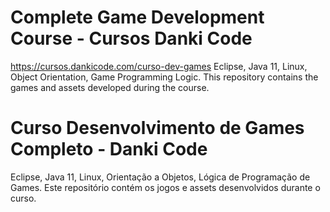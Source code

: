# Complete Game Development Course - Cursos Danki Code
https://cursos.dankicode.com/curso-dev-games
Eclipse, Java 11, Linux, Object Orientation, Game Programming Logic. 
This repository contains the games and assets developed during the course.

# Curso Desenvolvimento de Games Completo - Danki Code
Eclipse, Java 11, Linux, Orientação a Objetos, Lógica de Programação de Games.
Este repositório contém os jogos e assets desenvolvidos durante o curso.
